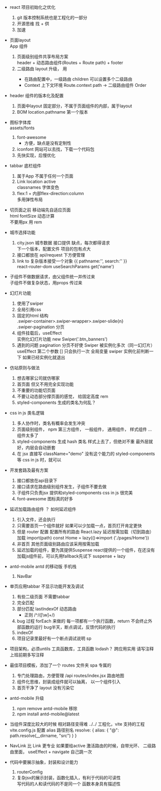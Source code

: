 - react 项目初始化之优化
    1. git 版本控制系统也是工程化的一部分
    2. 开源思维 找 + 供
    3. 加速

- 页面layout         
    App 组件            
    1. 页面级别组件共享布局方案         
        header + 动态路由组件(Routes + Route path) + footer
    2. 二级路由 layout 升级， 用<Outlet />
        - 在路由配置中，一级路由 children 可以设置多个二级路由
        - Context 上下文环境
            Route.context
            path -> 二级路由组件 Order

- header 组件的版本化及配置       
    1. 页面中layout 固定部分，不属于页面组件的内部，属于layout
    2. BOM location.pathname 第一个版本

- 图标字体库           
    assets/fonts         
    1. font-awesome               
        - 方便，缺点是没有定制性        
    2. iconfont 网站可以去找，下载一个代码包       
    3. 先快实现，后慢优化           

- tabbar 底栏组件      
    1. 属于App 不属于任何一个页面
    2. Link location active          
        classnames  字体变色      
    3. flex:1 + 内部flex-direction:column            
        多用弹性布局          

- 切页面之前 移动端先自适应页面      
    html fontSize 动态计算           
    不要用px 用 rem

- 城市选择功能      
    1. city.json 城市数据 接口提供 缺点，每次都得请求             
        下一个版本，配置文件 项目的包有点大
    2. 接口都放在 api/request 下方便管理
    3. link  to  复杂版本接受一个对象 {{ pathname:'', search:'' }}           
        react-router-dom useSearchParams get('name')

- 子组件不做数据请求，由父组件统一并传过来           
    子组件不做复杂状态，用props 传过来

- 幻灯片功能       
    1. 使用了swiper
    2. 全局引用css
    3. 固定的html 结构             
        .swiper-container>.swiper-wrapper>.swiper-slide{n}          
        .swiper-pagination 分页
    4. 组件挂载后，useEffect          
        实例化幻灯片功能 new Swiper('.btn_banners')
    5. 遇到的问题
        pagination 分页不好使
        Swiper 被实例化多次（同一幻灯片）
        useEffect 第二个参数 [] 只会执行一次
        全局变量 swiper 实例化前判断一下  如果已经实例化就退出

- 仿站原则与做法
    1. 想去哪家公司就仿哪家
    2. 首页面
        但又不用完全实现功能
    3. 不重要的功能切页面
    4. 不要让动态部分撑页面的感觉，
        给固定高度  rem
    5. styled-components  生成的类名为何乱？

- css in js 类名逻辑
    1. 多人协作时，类名有概率会发生冲突
    2. 页面级别组件， npm 第三方组件， 一般组件， 通用组件， 样式组件 ...
        组件太多了
    3. styled-components 生成 hash 类名
        样式上去了，但绝对不重
        最外层就好，内层会自动嵌套
    4. 在 jsx 直接写 className="demo" 没有这个能力的
        styled-components 等 css in js 时，就可以

- 开发套路及最有方案
    1. 接口都放在api目录下
    2. 接口请求在路由级别组件发生，子组件不要去做
    3. 子组件只负责jsx 提供和styled-components css in js 很完美
    4. font-awesome 图标真的好多

- 延迟加载路由组件 ？
    如何延迟组件
    1. 引入文件，还会执行
    2. 只需要首页一个组件就好
        如果可以少加载一点，首页打开肯定更快
    3. 但是 router 配置  配置所有的路由
    React.lazy 延迟按需加载（切到路由）加载  import(path)
    const Home = lazy(()=>import ('./pages/Home'))
    4. 非首页 其他页面级别路由应该采用按需加载
    5. 延迟加载的组件，要为其提供Suspense
        react提供的一个组件，在还没有加载js组件前，可以先用fallback先试下
        suspense + lazy

- antd-mobile
    antd 的移动版  手机栈
    1. NavBar

- 单页应用tabbar 不显示功能开发及调试
    1. 有些二级页面  不需要tabbar
    2. 完全匹配
    3. 部分匹配 lastIndexOf 动态路由
        - 正则
            /^\/([\w]+\/)
    4. bug 过程
        forEach 来做的
        每一项都有一个执行函数，return 不会终止外部函数的运行
        bug半天，断点调试，反馈代码的执行
    5. indexOf 
    6. 项目记录里最好有一个断点调试说明 sp

- 项目架构，必须untils
    工具函数库，工具函数 lodash？
    跨应用实用
    请写注释
    上班前期多写注释

- 最佳项目模板，添加了一个 routes 文件夹
    spa 专属的
    1. 专门处理路由，方便管理  /api
        routes/index.jsx  路由地图
    2. 组件化思维，封装成组件就可以抽离，
        以一个组件引入
    3. 首页干净了 layout 没有污染它

- antd-mobile 升级
    1. npm remove antd-mobile 移除
    2. npm install antd-mobile@latest

- 当组件深度比较大的时候
    相对路径变得难 ../../
    工程化，vite 支持的工程
    vite.config.js 配置 alias 路径别名
    resolve: {
        alias: {
            "@": path.resolve(__dirname, "src")
        }
    }

- NavLink 比 Link 更专业
    如果要给active  激活路由的时候，自带光环、
    二级路由里面， useEffect + navigate 自己跳一次

- 代码中要展示抽象，封装和设计能力
    1. routerConfig 
    2. 复杂jsx的展示封装，函数化插入，有利于代码的可读性    
        写代码的人和读代码的不是同一个
        函数本身具有描述性